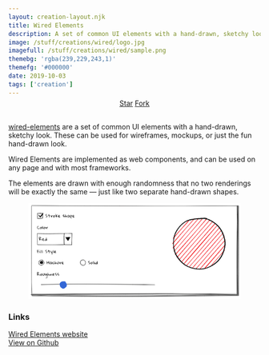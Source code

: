 ```yaml
---
layout: creation-layout.njk
title: Wired Elements
description: A set of common UI elements with a hand-drawn, sketchy look.
image: /stuff/creations/wired/logo.jpg
imagefull: /stuff/creations/wired/sample.png
themebg: 'rgba(239,229,243,1)'
themefg: '#000000'
date: 2019-10-03
tags: ['creation']
---
```


<div style="text-align: center; margin: -10px 0 30px;">
<a class="github-button" href="https://github.com/wiredjs/wired-elements" data-size="large" data-show-count="true" aria-label="Star wired-elements on GitHub">Star</a>
<a class="github-button" href="https://github.com/wiredjs/wired-elements/fork" data-icon="octicon-repo-forked" data-size="large" aria-label="Fork wired-elements on GitHub">Fork</a>
</div>
<p></p>

[wired-elements](https://wiredjs.com/) are a set of common UI elements with a hand-drawn, sketchy look. These can be used for wireframes, mockups, or just the fun hand-drawn look.

Wired Elements are implemented as web components, and can be used on any page and with most frameworks.

The elements are drawn with enough randomness that no two renderings will be exactly the same — just like two separate hand-drawn shapes.

<figure>
  <a href="https://wiredjs.com/" style="box-shadow: none;"><img src="/stuff/creations/wired/sample.png" alt="Wired Elements sample"></a>
</figure>

### Links

[Wired Elements website](https://wiredjs.com/)<br>
[View on Github](https://github.com/wiredjs/wired-elements)

<script async defer src="https://buttons.github.io/buttons.js"></script>